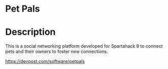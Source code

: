 # Pet Pals

# Description
This is a social networking platform developed for Spartahack 9 to connect pets and their owners to foster new connections.

https://devpost.com/software/petpals 
